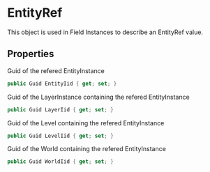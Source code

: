# EntityRef

  
This object is used in Field Instances to describe an EntityRef value.  


## Properties

  
Guid of the refered EntityInstance  

```csharp
public Guid EntityIid { get; set; }
```

  
Guid of the LayerInstance containing the refered EntityInstance  

```csharp
public Guid LayerIid { get; set; }
```

  
Guid of the Level containing the refered EntityInstance  

```csharp
public Guid LevelIid { get; set; }
```

  
Guid of the World containing the refered EntityInstance  

```csharp
public Guid WorldIid { get; set; }
```



